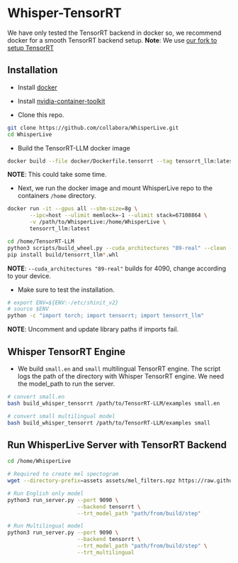 # Whisper-TensorRT
We have only tested the TensorRT backend in docker so, we recommend docker for a smooth TensorRT backend setup.
**Note**: We use [our fork to setup TensorRT](https://github.com/makaveli10/TensorRT-LLM)

## Installation
- Install [docker](https://docs.docker.com/engine/install/)
- Install [nvidia-container-toolkit](https://docs.nvidia.com/datacenter/cloud-native/container-toolkit/latest/install-guide.html)

- Clone this repo.
```bash
git clone https://github.com/collabora/WhisperLive.git
cd WhisperLive
```

- Build the TensorRT-LLM docker image
```bash
docker build --file docker/Dockerfile.tensorrt --tag tensorrt_llm:latest .
```
**NOTE**: This could take some time.

- Next, we run the docker image and mount WhisperLive repo to the containers `/home` directory.
```bash
docker run -it --gpus all --shm-size=8g \
       --ipc=host --ulimit memlock=-1 --ulimit stack=67108864 \
       -v /path/to/WhisperLive:/home/WhisperLive \
       tensorrt_llm:latest

cd /home/TensorRT-LLM
python3 scripts/build_wheel.py --cuda_architectures "89-real" --clean --trt_root /usr/local/tensorrt
pip install build/tensorrt_llm*.whl
```
**NOTE**: `--cuda_architectures "89-real"` builds for 4090, change according to your device.

- Make sure to test the installation. 
```bash
# export ENV=${ENV:-/etc/shinit_v2} 
# source $ENV
python -c "import torch; import tensorrt; import tensorrt_llm"
```
**NOTE**: Uncomment and update library paths if imports fail.

## Whisper TensorRT Engine
- We build `small.en` and `small` multilingual TensorRT engine. The script logs the path of the directory with Whisper TensorRT engine. We need the model_path to run the server.
```bash
# convert small.en
bash build_whisper_tensorrt /path/to/TensorRT-LLM/examples small.en

# convert small multilingual model
bash build_whisper_tensorrt /path/to/TensorRT-LLM/examples small
```

## Run WhisperLive Server with TensorRT Backend
```bash
cd /home/WhisperLive

# Required to create mel spectogram
wget --directory-prefix=assets assets/mel_filters.npz https://raw.githubusercontent.com/openai/whisper/main/whisper/assets/mel_filters.npz

# Run English only model
python3 run_server.py --port 9090 \
                      --backend tensorrt \
                      --trt_model_path "path/from/build/step"

# Run Multilingual model
python3 run_server.py --port 9090 \
                      --backend tensorrt \
                      --trt_model_path "path/from/build/step" \
                      --trt_multilingual
```
